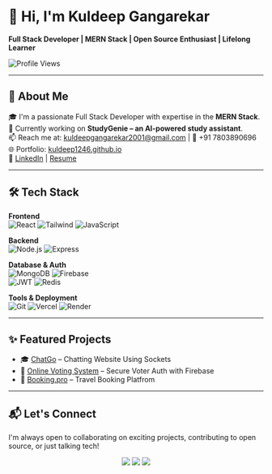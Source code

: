 # 👋 Hi, I'm Kuldeep Gangarekar

**Full Stack Developer | MERN Stack | Open Source Enthusiast | Lifelong Learner**

![Profile Views](https://komarev.com/ghpvc/?username=kuldeep1246&label=Profile%20Views&color=0e75b6&style=flat)

---

## 🚀 About Me

🎓 I'm a passionate Full Stack Developer with expertise in the **MERN Stack**.  
💼 Currently working on **StudyGenie – an AI-powered study assistant**.  
📫 Reach me at: kuldeepgangarekar2001@gmail.com | 📱 +91 7803890696  
🌐 Portfolio: [kuldeep1246.github.io](https://kuldeep1246.github.io)  
🔗 [LinkedIn](https://www.linkedin.com/in/kuldeep-gangarekar-9a5941231/) | [Resume](https://drive.google.com/file/d/1ZM2VwA8yQLBldLsdKraIdjPTlSm8kAbU/view)

---

## 🛠️ Tech Stack

**Frontend**  
![React](https://img.shields.io/badge/-React-61DAFB?logo=react&logoColor=000) ![Tailwind](https://img.shields.io/badge/-TailwindCSS-06B6D4?logo=tailwindcss&logoColor=fff) ![JavaScript](https://img.shields.io/badge/-JavaScript-F7DF1E?logo=javascript&logoColor=000)

**Backend**  
![Node.js](https://img.shields.io/badge/-Node.js-339933?logo=nodedotjs&logoColor=fff) ![Express](https://img.shields.io/badge/-Express.js-000000?logo=express&logoColor=fff)

**Database & Auth**  
![MongoDB](https://img.shields.io/badge/-MongoDB-47A248?logo=mongodb&logoColor=fff) ![Firebase](https://img.shields.io/badge/-Firebase-FFCA28?logo=firebase&logoColor=000)  
![JWT](https://img.shields.io/badge/-JWT-000000?logo=JSON%20web%20tokens&logoColor=white) ![Redis](https://img.shields.io/badge/-Redis-DC382D?logo=redis&logoColor=fff)

**Tools & Deployment**  
![Git](https://img.shields.io/badge/-Git-F05032?logo=git&logoColor=fff) ![Vercel](https://img.shields.io/badge/-Vercel-000?logo=vercel&logoColor=fff) ![Render](https://img.shields.io/badge/-Render-46E3B7?logo=render&logoColor=000)

---

## ✨ Featured Projects

- 🎓 [ChatGo](https://chatgo-uhcl.onrender.com/) – Chatting Website Using Sockets
- 📘 [Online Voting System](https://onlinevotingsys.netlify.app/) – Secure Voter Auth with Firebase
- 🧠 [Booking.pro](https://bookingpro.netlify.app/) – Travel Booking Platfrom

---

## 📬 Let's Connect

I'm always open to collaborating on exciting projects, contributing to open source, or just talking tech!

<p align="center">
  <a href="https://www.linkedin.com/in/kuldeep-gangarekar-9a5941231/"><img src="https://img.shields.io/badge/LinkedIn-blue?style=for-the-badge&logo=linkedin" /></a>
  <a href="mailto:kuldeepgangarekar2001@gmail.com"><img src="https://img.shields.io/badge/Gmail-red?style=for-the-badge&logo=gmail&logoColor=white" /></a>
  <a href="https://github.com/kuldeep1246"><img src="https://img.shields.io/badge/GitHub-black?style=for-the-badge&logo=github" /></a>
</p>
